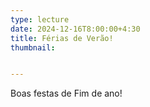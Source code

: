 ```yaml
---
type: lecture
date: 2024-12-16T8:00:00+4:30
title: Férias de Verão!
thumbnail:


---
```

Boas festas de Fim de ano!
